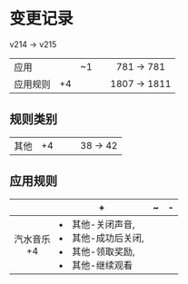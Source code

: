 # 变更记录

v214 -> v215

||||||
|-|:-:|:-:|:-:|:-:|
|应用||~1||781 -> 781|
|应用规则|+4|||1807 -> 1811|

## 规则类别

||||||
|-|:-:|:-:|:-:|:-:|
|其他|+4|||38 -> 42|

## 应用规则

||+|~|-|
|:-:|-|-|-|
|汽水音乐<br>+4|<li>其他-关闭声音,<li>其他-成功后关闭,<li>其他-领取奖励,<li>其他-继续观看|||
